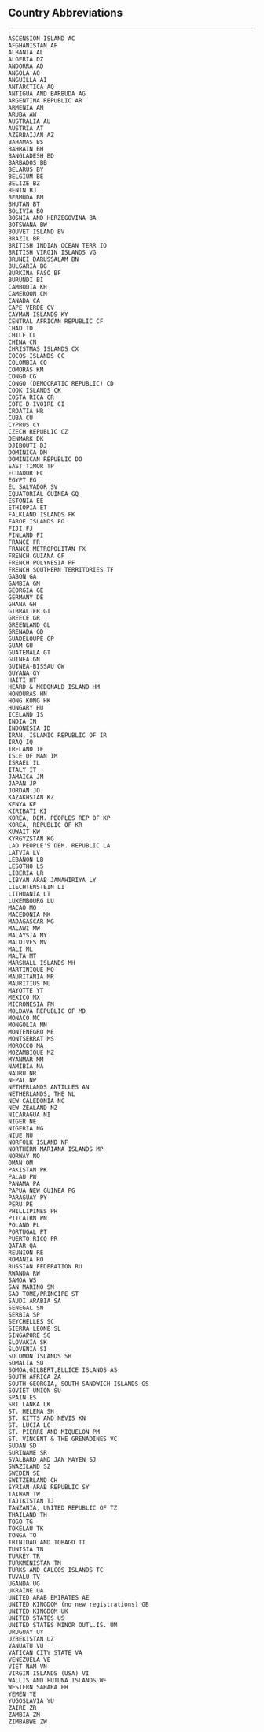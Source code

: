 ## Country Abbreviations
***
    ASCENSION ISLAND AC 
    AFGHANISTAN AF 
    ALBANIA AL 
    ALGERIA DZ 
    ANDORRA AD 
    ANGOLA AO 
    ANGUILLA AI 
    ANTARCTICA AQ 
    ANTIGUA AND BARBUDA AG 
    ARGENTINA REPUBLIC AR 
    ARMENIA AM 
    ARUBA AW 
    AUSTRALIA AU 
    AUSTRIA AT 
    AZERBAIJAN AZ 
    BAHAMAS BS 
    BAHRAIN BH 
    BANGLADESH BD 
    BARBADOS BB 
    BELARUS BY 
    BELGIUM BE 
    BELIZE BZ 
    BENIN BJ 
    BERMUDA BM 
    BHUTAN BT 
    BOLIVIA BO 
    BOSNIA AND HERZEGOVINA BA 
    BOTSWANA BW 
    BOUVET ISLAND BV 
    BRAZIL BR 
    BRITISH INDIAN OCEAN TERR IO 
    BRITISH VIRGIN ISLANDS VG 
    BRUNEI DARUSSALAM BN 
    BULGARIA BG 
    BURKINA FASO BF 
    BURUNDI BI 
    CAMBODIA KH 
    CAMEROON CM 
    CANADA CA 
    CAPE VERDE CV 
    CAYMAN ISLANDS KY 
    CENTRAL AFRICAN REPUBLIC CF 
    CHAD TD 
    CHILE CL 
    CHINA CN 
    CHRISTMAS ISLANDS CX 
    COCOS ISLANDS CC 
    COLOMBIA CO 
    COMORAS KM 
    CONGO CG 
    CONGO (DEMOCRATIC REPUBLIC) CD 
    COOK ISLANDS CK 
    COSTA RICA CR 
    COTE D IVOIRE CI 
    CROATIA HR 
    CUBA CU 
    CYPRUS CY 
    CZECH REPUBLIC CZ 
    DENMARK DK 
    DJIBOUTI DJ 
    DOMINICA DM 
    DOMINICAN REPUBLIC DO 
    EAST TIMOR TP 
    ECUADOR EC 
    EGYPT EG 
    EL SALVADOR SV 
    EQUATORIAL GUINEA GQ 
    ESTONIA EE 
    ETHIOPIA ET 
    FALKLAND ISLANDS FK 
    FAROE ISLANDS FO 
    FIJI FJ 
    FINLAND FI 
    FRANCE FR 
    FRANCE METROPOLITAN FX 
    FRENCH GUIANA GF 
    FRENCH POLYNESIA PF 
    FRENCH SOUTHERN TERRITORIES TF 
    GABON GA 
    GAMBIA GM 
    GEORGIA GE 
    GERMANY DE 
    GHANA GH 
    GIBRALTER GI 
    GREECE GR 
    GREENLAND GL 
    GRENADA GD 
    GUADELOUPE GP 
    GUAM GU 
    GUATEMALA GT 
    GUINEA GN 
    GUINEA-BISSAU GW 
    GUYANA GY 
    HAITI HT 
    HEARD & MCDONALD ISLAND HM 
    HONDURAS HN 
    HONG KONG HK 
    HUNGARY HU 
    ICELAND IS 
    INDIA IN 
    INDONESIA ID 
    IRAN, ISLAMIC REPUBLIC OF IR 
    IRAQ IQ 
    IRELAND IE 
    ISLE OF MAN IM 
    ISRAEL IL 
    ITALY IT 
    JAMAICA JM 
    JAPAN JP 
    JORDAN JO 
    KAZAKHSTAN KZ 
    KENYA KE 
    KIRIBATI KI 
    KOREA, DEM. PEOPLES REP OF KP 
    KOREA, REPUBLIC OF KR 
    KUWAIT KW 
    KYRGYZSTAN KG 
    LAO PEOPLE'S DEM. REPUBLIC LA 
    LATVIA LV 
    LEBANON LB 
    LESOTHO LS 
    LIBERIA LR 
    LIBYAN ARAB JAMAHIRIYA LY 
    LIECHTENSTEIN LI 
    LITHUANIA LT 
    LUXEMBOURG LU 
    MACAO MO 
    MACEDONIA MK 
    MADAGASCAR MG 
    MALAWI MW 
    MALAYSIA MY 
    MALDIVES MV 
    MALI ML 
    MALTA MT 
    MARSHALL ISLANDS MH 
    MARTINIQUE MQ 
    MAURITANIA MR 
    MAURITIUS MU 
    MAYOTTE YT 
    MEXICO MX 
    MICRONESIA FM 
    MOLDAVA REPUBLIC OF MD 
    MONACO MC 
    MONGOLIA MN 
    MONTENEGRO ME 
    MONTSERRAT MS 
    MOROCCO MA 
    MOZAMBIQUE MZ 
    MYANMAR MM 
    NAMIBIA NA 
    NAURU NR 
    NEPAL NP 
    NETHERLANDS ANTILLES AN 
    NETHERLANDS, THE NL 
    NEW CALEDONIA NC 
    NEW ZEALAND NZ 
    NICARAGUA NI 
    NIGER NE 
    NIGERIA NG 
    NIUE NU 
    NORFOLK ISLAND NF 
    NORTHERN MARIANA ISLANDS MP 
    NORWAY NO 
    OMAN OM 
    PAKISTAN PK 
    PALAU PW 
    PANAMA PA 
    PAPUA NEW GUINEA PG 
    PARAGUAY PY 
    PERU PE 
    PHILLIPINES PH 
    PITCAIRN PN 
    POLAND PL 
    PORTUGAL PT 
    PUERTO RICO PR 
    QATAR QA 
    REUNION RE 
    ROMANIA RO 
    RUSSIAN FEDERATION RU 
    RWANDA RW 
    SAMOA WS 
    SAN MARINO SM 
    SAO TOME/PRINCIPE ST 
    SAUDI ARABIA SA 
    SENEGAL SN 
    SERBIA SP 
    SEYCHELLES SC 
    SIERRA LEONE SL 
    SINGAPORE SG 
    SLOVAKIA SK 
    SLOVENIA SI 
    SOLOMON ISLANDS SB 
    SOMALIA SO 
    SOMOA,GILBERT,ELLICE ISLANDS AS 
    SOUTH AFRICA ZA 
    SOUTH GEORGIA, SOUTH SANDWICH ISLANDS GS 
    SOVIET UNION SU 
    SPAIN ES 
    SRI LANKA LK 
    ST. HELENA SH 
    ST. KITTS AND NEVIS KN 
    ST. LUCIA LC 
    ST. PIERRE AND MIQUELON PM 
    ST. VINCENT & THE GRENADINES VC 
    SUDAN SD 
    SURINAME SR 
    SVALBARD AND JAN MAYEN SJ 
    SWAZILAND SZ 
    SWEDEN SE 
    SWITZERLAND CH 
    SYRIAN ARAB REPUBLIC SY 
    TAIWAN TW 
    TAJIKISTAN TJ 
    TANZANIA, UNITED REPUBLIC OF TZ 
    THAILAND TH 
    TOGO TG 
    TOKELAU TK 
    TONGA TO 
    TRINIDAD AND TOBAGO TT 
    TUNISIA TN 
    TURKEY TR 
    TURKMENISTAN TM 
    TURKS AND CALCOS ISLANDS TC 
    TUVALU TV 
    UGANDA UG 
    UKRAINE UA 
    UNITED ARAB EMIRATES AE 
    UNITED KINGDOM (no new registrations) GB 
    UNITED KINGDOM UK 
    UNITED STATES US 
    UNITED STATES MINOR OUTL.IS. UM 
    URUGUAY UY 
    UZBEKISTAN UZ 
    VANUATU VU 
    VATICAN CITY STATE VA 
    VENEZUELA VE 
    VIET NAM VN 
    VIRGIN ISLANDS (USA) VI 
    WALLIS AND FUTUNA ISLANDS WF 
    WESTERN SAHARA EH 
    YEMEN YE 
    YUGOSLAVIA YU 
    ZAIRE ZR 
    ZAMBIA ZM 
    ZIMBABWE ZW
